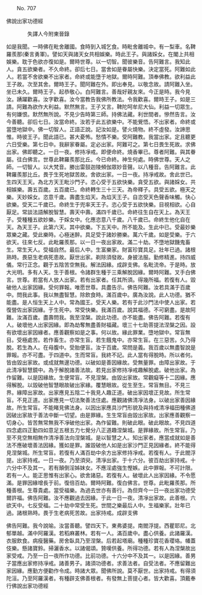 ﻿　　No. 707

佛說出家功德經

　　　　失譯人今附東晉錄


如是我聞。一時佛在毗舍離國。食時到入城乞食。時毗舍離城中。有一梨車。名鞞羅羨那(秦言勇軍)。譬如天與諸天女共相娛樂。時此王子。與諸婇女。在閣上共相娛樂。耽于色欲亦復如是。爾時世尊。以一切智。聞彼樂音。告阿難言。我知此人。貪五欲樂者。不久命終。卻后七日。當舍如是眷屬快樂。決定當死。阿難如此人。若當不舍欲樂不出家者。命終或能墮于地獄。爾時阿難。頂奉佛教。欲利益此王子故。次至其舍。爾時王子。聞阿難在外。即出奉見。以敬念故。請阿難入坐。坐已未久。爾時王子。起恭敬心。白阿難言。善哉好親友來。今正是時。我今見汝。踴躍歡喜。汝字歡喜。汝今當教告我佛所教法。令我歡喜。爾時王子。如是三請。阿難為欲作大利益。默然無言。王子又言。鞞陀呵牟尼大仙。利益一切眾生。有何嫌恨。默然無所說。不見少告時第三師。持佛法藏。利世間者。慘然告言。汝今善聽。卻后七日。汝當命終。汝若于此五欲樂中。不能覺悟。不出家者。命終或當墮地獄中。佛一切智人。正語正說。記汝如是。譬火燒物。終不虛發。汝諦思惟。時彼王子。聞此語已。甚大憂怖。愁憒不樂。受阿難教。我當出家。定且聽更六日受樂。第七日中。我辭家眷屬。定必出家。阿難可之。第七日畏生死故。求佛出家。佛即聽之。一日一夜。修持凈戒。即便命終。燒香畢已。尊者阿難。與其眷屬。往白佛言。世尊此鞞羅羨那比丘。今已命終。神生何處。時佛世尊。天人之師。一切智人。以大梵音。勝出雷鼓迦陵頻伽眾妙音聲。以八種音。告阿難言。此鞞羅羨那比丘。畏于生死地獄苦故。舍欲出家。一日一夜。持凈戒故。舍此世已。生四天王天。為北方天王毗沙門子。恣心受于五欲快樂。貪受五欲。與諸婇女。共相娛樂。壽五百歲。五百歲已。命終轉生三十三天。為帝釋子。具受五欲。極天之樂。天妙婇女。恣意千歲。壽盡生焰天。為焰天王子。自恣受天色聲香味觸。快心欲樂。受天二千歲已。命終生于兜率天王子。恣心受于五欲快樂。目視相欲。心自厭足。常談法語解脫智慧。壽天中壽。滿四千歲已。命終往生自在天上。為天王子。受種種五欲妙樂。于婇女中。化應恣意八千歲。八千歲已。命終生他化自在天。為天王子。此第六天。其中欲樂。下五天中。所不能及。生此中已。受最妙樂眾樂之藏。受此樂時。心極迷醉。具足受于諸妙勝樂。萬六千歲。如是受樂。于六欲天。往來七反。此毗羅羨那。以一日一夜出家故。滿二十劫。不墮地獄饑鬼畜生。常生天人。受福自然。最后人中。生富樂家。財富珍寶具足。壯年已過。諸根熟時。畏惡生老病死患故。厭世出家。剃除須發故。身披法服。勤修精進。持四威儀。常行正念。觀于五陰苦空無我。解法因緣。成辟支佛。名毗流帝。于是時。放大光明。多有人天。生于善根。令諸群生種于三乘解脫因緣。爾時阿難。叉手白佛言。世尊。若當有人放人出家。若有出家者。任其所須。得幾所福。若復有人。毀破他人出家因緣。受何罪報。唯愿世尊。具盡告示。佛告阿難。汝若具滿于百歲中。問我此事。我以無盡智慧。除飲食時。滿百歲中。廣為汝說。此人功德。猶不能盡。是人恒生天上人中。常為國王。受天人樂。若有于此沙門法中使人出家。若復營佐出家因緣。于生死中。常受快樂。我滿百歲。說其福德。不可窮盡。是故阿難。汝滿百歲。盡壽問我。我至涅槃。說此功德。亦不能盡。佛告阿難。若復有人。破壞他人出家因緣。即為劫奪無盡善財福藏。壞三十七助菩提法涅槃之因。設有欲壞出家因緣者。應善觀察如是之事。何以故。緣此罪業。墮地獄中。常盲無目。受極處苦。若作畜生。亦常生盲。若生餓鬼中。亦常生盲。在三惡苦。久乃得脫。若生為人。在母腹中。受胎便盲。汝于百歲。常問是義。我百歲以無盡智說是罪報。亦不可盡。于四道中。生而常盲。我終不記。此人當有得脫時。所以者何。皆由毀出家故。或成就無邊功德。以破如是善因緣故。受無量罪。由障出家故。于此清凈智慧鏡中。為于解脫諸善法故。若見出家修持凈戒趣解脫處。破他出家。為作留難。以是因緣故。生便常盲。不見涅槃。由毀出家故。常觀癡等十二因緣。應得解脫。以毀破他智慧眼故破出家緣。覆慧眼故。從生至生。常盲無目。不見三界。緣障出家故。出家應見五陰二十我見人趣正道。破出家因壞正見故。所生常盲。不見正道。出家應見一切法聚善法住處。應觀諸佛清凈法身。以破出家善因緣故。所生常盲。不能睹見佛法身。以因出家應具沙門形貌及與持戒清凈福田種佛道因破出家故于善法中斷一切望。由是罪緣。生生常盲由毀出家故。出家應善觀察一切身心。皆苦無常無我不凈破他出家。為作留難。則破此眼。破此眼故。不見四道四念處四正勤四如意足五根五力七覺分八正道趣涅槃城。是罪緣故。所生常盲。乃至不見空無相無作清凈善法向涅槃城。是以智慧之人。知出家者。應當成就如是善法不應破壞善法因緣。獲如是罪。誰毀破他人如是出家沙門正見因緣者。終不能得見涅槃城。所生常盲。若復有人滿百劫中余方出家修持凈戒。若復有人。于此閻浮提。出家持戒。一日一夜。乃至須臾。清凈出家。于十六分。彼百劫出家持戒。十六分中不及其一。若有顛倒淫姊妹女。不應淫處強生慳嫉。此中罪報。不可計限。若有一人。能正思惟有出家心。欲舍諸惡。若復有人。破壞此人出家因緣。不令愿滿。是罪因緣增長于前。復倍百劫。爾時阿難。復白佛言。世尊。此毗羅羨那。所種善根。生尊貴處。當受福樂。為過去世亦有善行。為但齊今一日一夜出家功德受爾許福。佛告阿難。汝不應觀過去因緣。于此一日一夜。清凈出家故。此善根。六欲天中。七反受福。二十劫中常受生死。世間之樂最后人中。生福樂家。壯年已過。諸根熟時。畏于生老病死苦故。出家持戒。成辟支佛

佛告阿難。我今說喻。汝當善聽。譬四天下。東弗婆提。南閻浮提。西瞿耶尼。北郁單越。滿中阿羅漢。若稻麻叢林。若有一人。滿百歲中。盡心供養。此諸羅漢。衣服飲食。病瘦醫藥。房舍臥具乃至涅槃。后若起塔廟。種種珍寶花香瓔珞。幡蓋伎樂。懸諸寶鈴。掃灑香水。以諸偈頌。贊嘆供養。所得功德。若有人為涅槃故出家受戒。乃至一日一夜所作功德。比前功德。十六分中不及其一。以是因緣。善男子當應出家修持凈戒。諸善男子。諸須功德者。求善法者。自受法者。不應留難出家因緣。應勤方便勸作令成。時諸大眾。聞佛所說。莫不厭世。出家持戒。有得須陀洹。乃至阿羅漢者。有種辟支佛善根者。有發無上菩提心者。皆大歡喜。頂戴奉行佛說出家功德經
